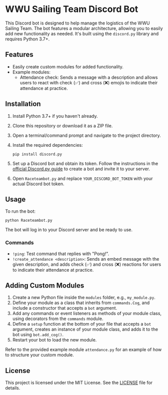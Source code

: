 # WWU Sailing Team Discord Bot

This Discord bot is designed to help manage the logistics of the WWU Sailing Team. The bot features a modular architecture, allowing you to easily add new functionality as needed. It's built using the `discord.py` library and requires Python 3.7+.

## Features

- Easily create custom modules for added functionality.
- Example modules:
  - Attendance check: Sends a message with a description and allows users to react with check (✅) and cross (❌) emojis to indicate their attendance at practice.

## Installation

1. Install Python 3.7+ if you haven't already.
2. Clone this repository or download it as a ZIP file.
3. Open a terminal/command prompt and navigate to the project directory.
4. Install the required dependencies:

   ```
   pip install discord.py
   ```

5. Set up a Discord bot and obtain its token. Follow the instructions in the [official Discord.py guide](https://discordpy.readthedocs.io/en/stable/discord.html) to create a bot and invite it to your server.
6. Open `Raceteambot.py` and replace `YOUR_DISCORD_BOT_TOKEN` with your actual Discord bot token.

## Usage

To run the bot:

```
python Raceteambot.py
```

The bot will log in to your Discord server and be ready to use.

### Commands

- `!ping`: Test command that replies with "Pong!".
- `!create_attendance <description>`: Sends an embed message with the given description, and adds check (✅) and cross (❌) reactions for users to indicate their attendance at practice.

## Adding Custom Modules

1. Create a new Python file inside the `modules` folder, e.g., `my_module.py`.
2. Define your module as a class that inherits from `commands.Cog`, and include a constructor that accepts a `bot` argument.
3. Add any commands or event listeners as methods of your module class, using decorators from the `commands` module.
4. Define a `setup` function at the bottom of your file that accepts a `bot` argument, creates an instance of your module class, and adds it to the bot using `bot.add_cog()`.
5. Restart your bot to load the new module.

Refer to the provided example module `attendance.py` for an example of how to structure your custom module.

## License

This project is licensed under the MIT License. See the [LICENSE](LICENSE) file for details.
